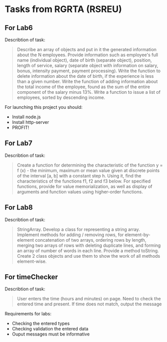 # Tasks from RGRTA (RSREU)
## For Lab6
Describtion of task:
> Describe an array of objects and put in it the generated information about the N employees.
> Provide information such as employee's full name (individual object),
> date of birth (separate object), position, length of service, 
> salary (separate object with information on salary, bonus, intensity payment, payment processing).
> Write the function to delete information about the date of birth, 
> if the experience is less than a given number. Write the function of adding information about
> the total income of the employee, found as the sum of the entire component of the salary minus 13%.
> Write a function to issue a list of employees, sorted by descending income.

For launching this project you should:
 - Install node.js
 - Install http-server
 - PROFIT!
 
## For Lab7
Describtion of task:
> Create a function for determining the characteristic of the function y = f (x) - the minimum,
> maximum or mean value given at discrete points of the interval [a, b] with a constant step h.
> Using it, find the characteristics of the functions f1, f2 and f3 below.
> For specified functions, provide for value memorialization, as well as display of arguments
> and function values using higher-order functions.

## For Lab8
Describtion of task:
> StringArray. Develop a class for representing a string array. 
> Implement methods for adding / removing rows, for element-by-element concatenation of two arrays,
> ordering rows by length, merging two arrays of rows with deleting duplicate lines, 
> and forming an array of number of words in each line. Provide a method toString.
> Create 2 class objects and use them to show the work of all methods element-wise.

## For timeChecker
Describtion of task:
> User enters the time (hours and minutes) on page.
> Need to check the entered time and present.
> If time does not match, output the message

Requirements for labs:
 - Checking the entered types
 - Checking validation the entered data
 - Ouput messages must be informative
